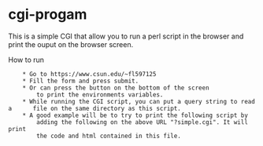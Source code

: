 # cgi-progam
This is a simple CGI that allow you to run a perl script in the browser 
and print the ouput on the browser screen.

How to run

		* Go to https://www.csun.edu/~fl597125
		* Fill the form and press submit.
		* Or can press the button on the bottom of the screen 
			to print the environments variables.
		* While running the CGI script, you can put a query string to read a 	  file on the same directory as this script.
		* A good example will be to try to print the following script by 
			adding the following on the above URL "?simple.cgi". It will print 
			the code and html contained in this file.


